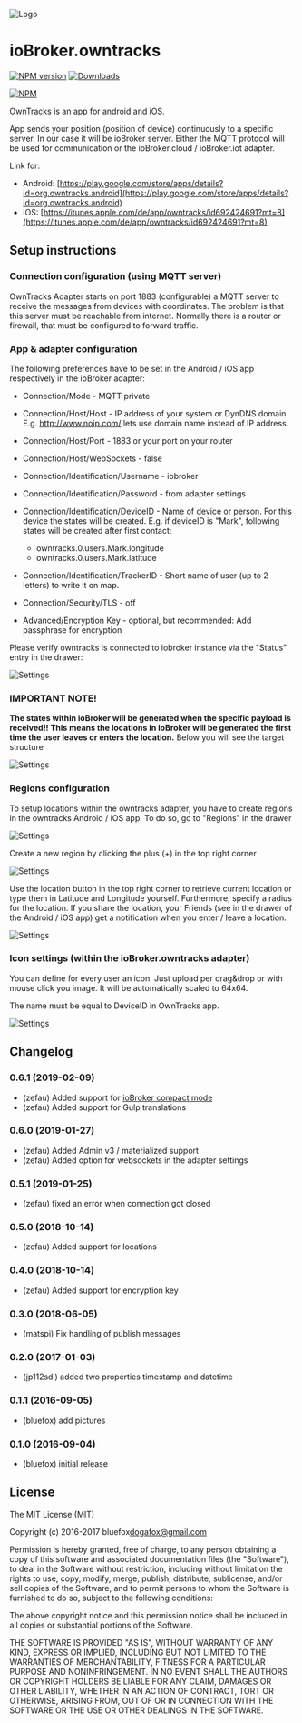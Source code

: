 ![Logo](admin/owntracks.png)
# ioBroker.owntracks

[![NPM version](http://img.shields.io/npm/v/iobroker.owntracks.svg)](https://www.npmjs.com/package/iobroker.owntracks)
[![Downloads](https://img.shields.io/npm/dm/iobroker.owntracks.svg)](https://www.npmjs.com/package/iobroker.owntracks)

[![NPM](https://nodei.co/npm/iobroker.owntracks.png?downloads=true)](https://nodei.co/npm/iobroker.owntracks/)

[OwnTracks](http://owntracks.org/) is an app for android and iOS.

App sends  your position (position of device) continuously to a specific server. In our case it will be ioBroker server. Either the MQTT protocol will be used for communication or the ioBroker.cloud / ioBroker.iot adapter.

Link for:
- Android: [https://play.google.com/store/apps/details?id=org.owntracks.android](https://play.google.com/store/apps/details?id=org.owntracks.android)
- iOS: [https://itunes.apple.com/de/app/owntracks/id692424691?mt=8](https://itunes.apple.com/de/app/owntracks/id692424691?mt=8)


## Setup instructions
### Connection configuration (using MQTT server)
OwnTracks Adapter starts on port 1883 (configurable) a MQTT server to receive the messages from devices with coordinates.
The problem is that this server must be reachable from internet. 
Normally there is a router or firewall, that must be configured to forward traffic. 

### App & adapter configuration
The following preferences have to be set in the Android / iOS app respectively in the ioBroker adapter:
- Connection/Mode                       - MQTT private
- Connection/Host/Host                  - IP address of your system or DynDNS domain. E.g. http://www.noip.com/ lets use domain name instead of IP address.
- Connection/Host/Port                  - 1883 or your port on your router
- Connection/Host/WebSockets            - false
- Connection/Identification/Username    - iobroker
- Connection/Identification/Password    - from adapter settings
- Connection/Identification/DeviceID    - Name of device or person. For this device the states will be created. E.g. if deviceID is "Mark", following states will be created after first contact: 

    - owntracks.0.users.Mark.longitude
    - owntracks.0.users.Mark.latitude   
    
- Connection/Identification/TrackerID   - Short name of user (up to 2 letters) to write it on map.
- Connection/Security/TLS               - off
- Advanced/Encryption Key               - optional, but recommended: Add passphrase for encryption

Please verify owntracks is connected to iobroker instance via the "Status" entry in the drawer:

![Settings](img/connection.jpg)


### IMPORTANT NOTE!
**The states within ioBroker will be generated when the specific payload is received!! This means the locations in ioBroker will be generated the first time the user leaves or enters the location.**
Below you will see the target structure

![Settings](img/structure.png)



### Regions configuration
To setup locations within the owntracks adapter, you have to create regions in the owntracks Android / iOS app.
To do so, go to "Regions" in the drawer

![Settings](img/regions1.jpg)

Create a new region by clicking the plus (+) in the top right corner

![Settings](img/regions2.jpg)

Use the location button in the top right corner to retrieve current location or type them in Latitude and Longitude yourself. Furthermore, specify a radius for the location. If you share the location, your Friends (see in the drawer of the Android / iOS app) get a notification when you enter / leave a location. 

![Settings](img/regions3.jpg)


### Icon settings (within the ioBroker.owntracks adapter)
You can define for every user an icon. Just upload per drag&drop or with mouse click you image. It will be automatically scaled to 64x64.

The name must be equal to DeviceID in OwnTracks app.

![Settings](img/settings1.png)


## Changelog

### 0.6.1 (2019-02-09)
* (zefau) Added support for [ioBroker compact mode](https://forum.iobroker.net/viewtopic.php?f=24&t=20387#p213466)
* (zefau) Added support for Gulp translations

### 0.6.0 (2019-01-27)
* (zefau) Added Admin v3 / materialized support
* (zefau) Added option for websockets in the adapter settings

### 0.5.1 (2019-01-25)
* (zefau) fixed an error when connection got closed

### 0.5.0 (2018-10-14)
* (zefau) Added support for locations

### 0.4.0 (2018-10-14)
* (zefau) Added support for encryption key

### 0.3.0 (2018-06-05)
* (matspi) Fix handling of publish messages

### 0.2.0 (2017-01-03)
* (jp112sdl) added two properties timestamp and datetime

### 0.1.1 (2016-09-05)
* (bluefox) add pictures

### 0.1.0 (2016-09-04)
* (bluefox) initial release

## License
The MIT License (MIT)

Copyright (c) 2016-2017 bluefox<dogafox@gmail.com>

Permission is hereby granted, free of charge, to any person obtaining a copy
of this software and associated documentation files (the "Software"), to deal
in the Software without restriction, including without limitation the rights
to use, copy, modify, merge, publish, distribute, sublicense, and/or sell
copies of the Software, and to permit persons to whom the Software is
furnished to do so, subject to the following conditions:

The above copyright notice and this permission notice shall be included in
all copies or substantial portions of the Software.

THE SOFTWARE IS PROVIDED "AS IS", WITHOUT WARRANTY OF ANY KIND, EXPRESS OR
IMPLIED, INCLUDING BUT NOT LIMITED TO THE WARRANTIES OF MERCHANTABILITY,
FITNESS FOR A PARTICULAR PURPOSE AND NONINFRINGEMENT. IN NO EVENT SHALL THE
AUTHORS OR COPYRIGHT HOLDERS BE LIABLE FOR ANY CLAIM, DAMAGES OR OTHER
LIABILITY, WHETHER IN AN ACTION OF CONTRACT, TORT OR OTHERWISE, ARISING FROM,
OUT OF OR IN CONNECTION WITH THE SOFTWARE OR THE USE OR OTHER DEALINGS IN
THE SOFTWARE.

